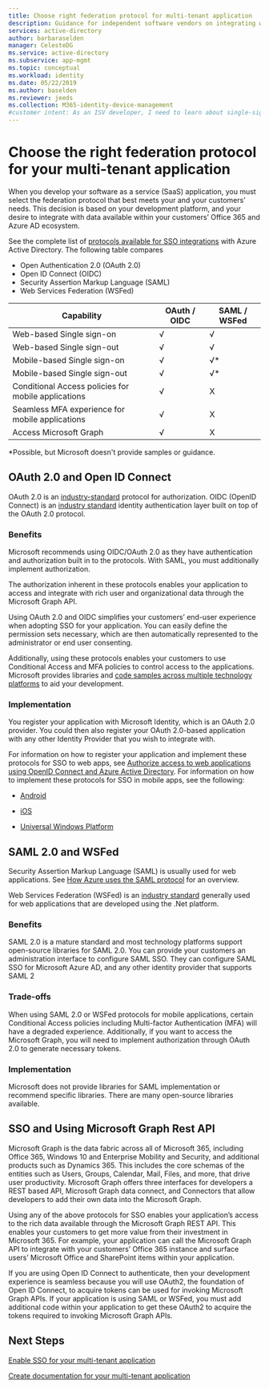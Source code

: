 ```yaml
---
title: Choose right federation protocol for multi-tenant application
description: Guidance for independent software vendors on integrating with Azure Active Directory
services: active-directory
author: barbaraselden
manager: CelesteDG
ms.service: active-directory
ms.subservice: app-mgmt
ms.topic: conceptual
ms.workload: identity   
ms.date: 05/22/2019
ms.author: baselden
ms.reviewer: jeeds
ms.collection: M365-identity-device-management
#customer intent: As an ISV developer, I need to learn about single-sign on (SSO) so I can create a multi-tenant SaaS app
---
```

# Choose the right federation protocol for your multi-tenant application

When you develop your software as a service (SaaS) application, you must select the federation protocol that best meets your and your customers’ needs. This decision is based on your development platform, and your desire to integrate with data available within your customers’ Office 365 and Azure AD ecosystem.

See the complete list of [protocols available for SSO integrations](what-is-single-sign-on.md) with Azure Active Directory.
The following table compares 
* Open Authentication 2.0 (OAuth 2.0)
* Open ID Connect (OIDC)
* Security Assertion Markup Language (SAML)
* Web Services Federation (WSFed)

| Capability| OAuth / OIDC| SAML / WSFed |
| - |-|-|
| Web-based Single sign-on| √| √ |
| Web-based Single sign-out| √| √ |
| Mobile-based Single sign-on| √| √* |
| Mobile-based Single sign-out| √| √* |
| Conditional Access policies for mobile applications| √| X |
| Seamless MFA experience for mobile applications| √| X |
| Access Microsoft Graph| √| X |

*Possible, but Microsoft doesn't provide samples or guidance.

## OAuth 2.0 and Open ID Connect

OAuth 2.0 is an [industry-standard](https://oauth.net/2/) protocol for authorization. OIDC (OpenID Connect) is an [industry standard](https://openid.net/connect/) identity authentication layer built on top of the OAuth 2.0 protocol.

### Benefits

Microsoft recommends using OIDC/OAuth 2.0 as they have authentication and authorization built in to the protocols. With SAML, you must additionally implement authorization.

The authorization inherent in these protocols enables your application to access and integrate with rich user and organizational data through the Microsoft Graph API.

Using OAuth 2.0 and OIDC simplifies your customers’ end-user experience when adopting SSO for your application. You can easily define the permission sets necessary, which are then automatically represented to the administrator or end user consenting.

Additionally, using these protocols enables your customers to use Conditional Access and MFA policies to control access to the applications. Microsoft provides libraries and [code samples across multiple technology platforms](https://github.com/AzureAD/microsoft-authentication-library-for-js/wiki/Samples) to aid your development.  

### Implementation

You register your application with Microsoft Identity, which is an OAuth 2.0 provider. You could then also register your OAuth 2.0-based application with any other Identity Provider that you wish to integrate with. 

For information on how to register your application and implement these protocols for SSO to web apps, see [Authorize access to web applications using OpenID Connect and Azure Active Directory](../develop/sample-v2-code.md).  For information on how to implement these protocols for SSO in mobile apps, see the following: 

* [Android](../develop/quickstart-v2-android.md)

* [iOS](../develop/quickstart-v2-ios.md)

* [Universal Windows Platform](../develop/quickstart-v2-uwp.md)

## SAML 2.0 and WSFed

Security Assertion Markup Language (SAML) is usually used for web applications. See [How Azure uses the SAML protocol](../develop/active-directory-saml-protocol-reference.md) for an overview. 

Web Services Federation (WSFed) is an [industry standard](https://docs.oasis-open.org/wsfed/federation/v1.2/ws-federation.html) generally used for web applications that are developed using the .Net platform.

### Benefits

SAML 2.0 is a mature standard and most technology platforms support open-source libraries for SAML 2.0. You can provide your customers an administration interface to configure SAML SSO. They can configure SAML SSO for Microsoft Azure AD,  and any other identity provider that supports SAML 2

### Trade-offs

When using SAML 2.0 or WSFed protocols for mobile applications, certain Conditional Access policies including Multi-factor Authentication (MFA) will have a degraded experience. Additionally, if you want to access the Microsoft Graph, you will need to implement authorization through OAuth 2.0 to generate necessary tokens. 

### Implementation

Microsoft does not provide libraries for SAML implementation or recommend specific libraries. There are many open-source libraries available.

## SSO and Using Microsoft Graph Rest API 

Microsoft Graph is the data fabric across all of Microsoft 365, including Office 365, Windows 10 and Enterprise Mobility and Security, and additional products such as Dynamics 365. This includes the core schemas of the entities such as Users, Groups, Calendar, Mail, Files, and more, that drive user productivity. Microsoft Graph offers three interfaces for developers a REST based API, Microsoft Graph data connect, and Connectors that allow developers to add their own data into the Microsoft Graph.  

Using any of the above protocols for SSO enables your application’s access to the rich data available through the Microsoft Graph REST API. This  enables your customers  to get more value from their investment in Microsoft 365. For example,  your application can call the Microsoft Graph API to integrate with your customers’ Office 365 instance and surface users’ Microsoft Office and SharePoint items within your application. 

If you are using Open ID Connect  to authenticate, then your development experience is seamless  because you will use OAuth2, the foundation of Open ID Connect, to acquire tokens can be used for invoking Microsoft Graph APIs. If your application is using SAML or WSFed, you must add additional code within your application to get these OAuth2 to acquire the tokens  required to  invoking Microsoft Graph APIs. 

## Next Steps

[Enable SSO for your multi-tenant application](isv-sso-content.md)

[Create documentation for your multi-tenant application](isv-create-sso-documentation.md)
